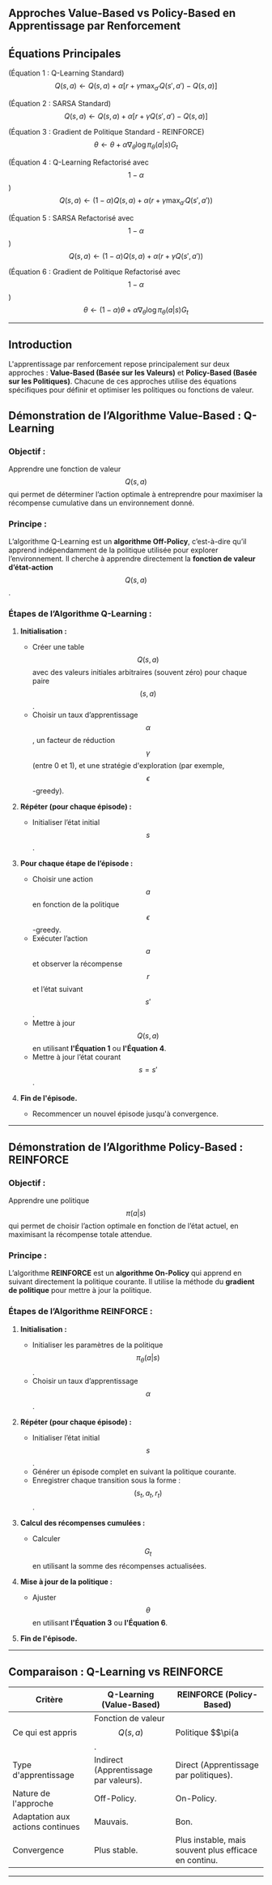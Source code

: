 ## **Approches Value-Based vs Policy-Based en Apprentissage par Renforcement**  

## **Équations Principales**  

(Équation 1 : Q-Learning Standard)  
$$Q(s, a) \leftarrow Q(s, a) + \alpha \left[ r + \gamma \max_{a'} Q(s', a') - Q(s, a) \right]$$  

(Équation 2 : SARSA Standard)  
$$Q(s, a) \leftarrow Q(s, a) + \alpha \left[ r + \gamma Q(s', a') - Q(s, a) \right]$$  

(Équation 3 : Gradient de Politique Standard - REINFORCE)  
$$\theta \leftarrow \theta + \alpha \nabla_\theta \log \pi_\theta(a|s) G_t$$  

(Équation 4 : Q-Learning Refactorisé avec $$1 - \alpha$$)  
$$Q(s, a) \leftarrow (1 - \alpha) Q(s, a) + \alpha \left( r + \gamma \max_{a'} Q(s', a') \right)$$  

(Équation 5 : SARSA Refactorisé avec $$1 - \alpha$$)  
$$Q(s, a) \leftarrow (1 - \alpha) Q(s, a) + \alpha \left( r + \gamma Q(s', a') \right)$$  

(Équation 6 : Gradient de Politique Refactorisé avec $$1 - \alpha$$)  
$$\theta \leftarrow (1 - \alpha) \theta + \alpha \nabla_\theta \log \pi_\theta(a|s) G_t$$  

---  

## **Introduction**  
L'apprentissage par renforcement repose principalement sur deux approches : **Value-Based (Basée sur les Valeurs)** et **Policy-Based (Basée sur les Politiques)**. Chacune de ces approches utilise des équations spécifiques pour définir et optimiser les politiques ou fonctions de valeur.  

## **Démonstration de l’Algorithme Value-Based : Q-Learning**  
### **Objectif :**  
Apprendre une fonction de valeur $$Q(s, a)$$ qui permet de déterminer l’action optimale à entreprendre pour maximiser la récompense cumulative dans un environnement donné.  

### **Principe :**  
L’algorithme Q-Learning est un **algorithme Off-Policy**, c’est-à-dire qu’il apprend indépendamment de la politique utilisée pour explorer l’environnement. Il cherche à apprendre directement la **fonction de valeur d’état-action** $$Q(s, a)$$.  

### **Étapes de l’Algorithme Q-Learning :**  
1. **Initialisation :**  
   - Créer une table $$Q(s, a)$$ avec des valeurs initiales arbitraires (souvent zéro) pour chaque paire $$(s, a)$$.  
   - Choisir un taux d’apprentissage $$\alpha$$, un facteur de réduction $$\gamma$$ (entre 0 et 1), et une stratégie d'exploration (par exemple, $$\epsilon$$-greedy).  

2. **Répéter (pour chaque épisode) :**  
   - Initialiser l’état initial $$s$$.  

3. **Pour chaque étape de l’épisode :**  
   - Choisir une action $$a$$ en fonction de la politique $$\epsilon$$-greedy.  
   - Exécuter l’action $$a$$ et observer la récompense $$r$$ et l’état suivant $$s'$$.  
   - Mettre à jour $$Q(s, a)$$ en utilisant **l'Équation 1** ou **l'Équation 4**.  
   - Mettre à jour l’état courant $$s = s'$$.  

4. **Fin de l'épisode.**  
   - Recommencer un nouvel épisode jusqu'à convergence.  

---  

## **Démonstration de l’Algorithme Policy-Based : REINFORCE**  
### **Objectif :**  
Apprendre une politique $$\pi(a|s)$$ qui permet de choisir l’action optimale en fonction de l’état actuel, en maximisant la récompense totale attendue.  

### **Principe :**  
L’algorithme **REINFORCE** est un **algorithme On-Policy** qui apprend en suivant directement la politique courante. Il utilise la méthode du **gradient de politique** pour mettre à jour la politique.  

### **Étapes de l’Algorithme REINFORCE :**  
1. **Initialisation :**  
   - Initialiser les paramètres de la politique $$\pi_\theta(a|s)$$.  
   - Choisir un taux d’apprentissage $$\alpha$$.  

2. **Répéter (pour chaque épisode) :**  
   - Initialiser l’état initial $$s$$.  
   - Générer un épisode complet en suivant la politique courante.  
   - Enregistrer chaque transition sous la forme : $$(s_t, a_t, r_t)$$.  

3. **Calcul des récompenses cumulées :**  
   - Calculer $$G_t$$ en utilisant la somme des récompenses actualisées.  

4. **Mise à jour de la politique :**  
   - Ajuster $$\theta$$ en utilisant **l'Équation 3** ou **l'Équation 6**.  

5. **Fin de l'épisode.**  

---  

## **Comparaison : Q-Learning vs REINFORCE**  
| Critère                  | Q-Learning (Value-Based)        | REINFORCE (Policy-Based)                |
|--------------------------|--------------------------------- |-------------------------------------- |
| Ce qui est appris        | Fonction de valeur $$Q(s, a)$$. | Politique $$\pi(a|s)$$.               |
| Type d'apprentissage     | Indirect (Apprentissage par valeurs). | Direct (Apprentissage par politiques). |
| Nature de l'approche     | Off-Policy.                     | On-Policy.                             |
| Adaptation aux actions continues | Mauvais.              | Bon.                                   |
| Convergence              | Plus stable.                    | Plus instable, mais souvent plus efficace en continu. |  

---  

